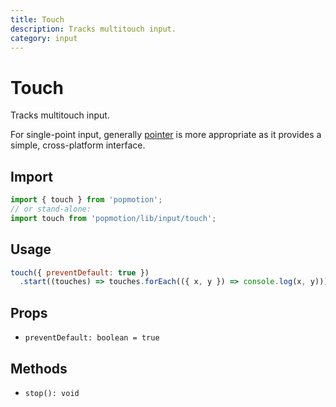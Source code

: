 ```yaml
---
title: Touch
description: Tracks multitouch input.
category: input
---
```


# Touch

Tracks multitouch input.

For single-point input, generally [pointer](/api/pointer) is more appropriate as it provides a simple, cross-platform interface.

## Import

```javascript
import { touch } from 'popmotion';
// or stand-alone:
import touch from 'popmotion/lib/input/touch';
```

## Usage

```javascript
touch({ preventDefault: true })
  .start((touches) => touches.forEach(({ x, y }) => console.log(x, y)));
```

## Props

- `preventDefault: boolean = true`

## Methods

- `stop(): void`
